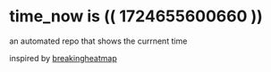 # time_now is (( 1724655600660 ))

an automated repo that shows the currnent time

inspired by [breakingheatmap](https://github.com/breakingheatmap/breakingheatmap)